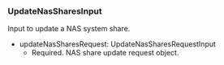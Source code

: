 ### UpdateNasSharesInput
Input to update a NAS system share.

- updateNasSharesRequest: UpdateNasSharesRequestInput
  - Required. NAS share update request object.

